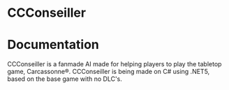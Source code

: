 # CCConseiller
# Documentation   
CCConseiller is a fanmade AI made for helping players to play the tabletop game, Carcassonne®. CCConseiller is being made on C# using .NET5, based on the base game with no DLC's.
